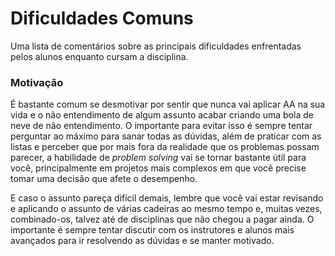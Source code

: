 # Dificuldades Comuns

Uma lista de comentários sobre as principais dificuldades enfrentadas pelos alunos enquanto cursam a disciplina.

### Motivação

É bastante comum se desmotivar por sentir que nunca vai aplicar AA na sua vida e o não entendimento de algum assunto acabar criando uma bola de neve de não entendimento. O importante para evitar isso é sempre tentar perguntar ao máximo para sanar todas as dúvidas, além de praticar com as listas e perceber que por mais fora da realidade que os problemas possam parecer, a habilidade de *problem solving* vai se tornar bastante útil para você, principalmente em projetos mais complexos em que você precise tomar uma decisão que afete o desempenho.

E caso o assunto pareça difícil demais, lembre que você vai estar revisando e aplicando o assunto de várias cadeiras ao mesmo tempo e, muitas vezes, combinado-os, talvez até de disciplinas que não chegou a pagar ainda. O importante é sempre tentar discutir com os instrutores e alunos mais avançados para ir resolvendo as dúvidas e se manter motivado.
